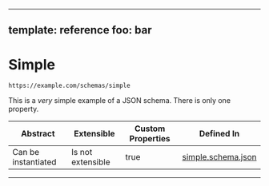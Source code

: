 
---
template: reference
foo: bar
---

# Simple
```
https://example.com/schemas/simple
```

This is a *very* simple example of a JSON schema. There is only one property.

| Abstract | Extensible | Custom Properties | Defined In |
|----------|------------|-------------------|------------|
| Can be instantiated | Is not extensible | true | [simple.schema.json](simple.schema.json) |
---